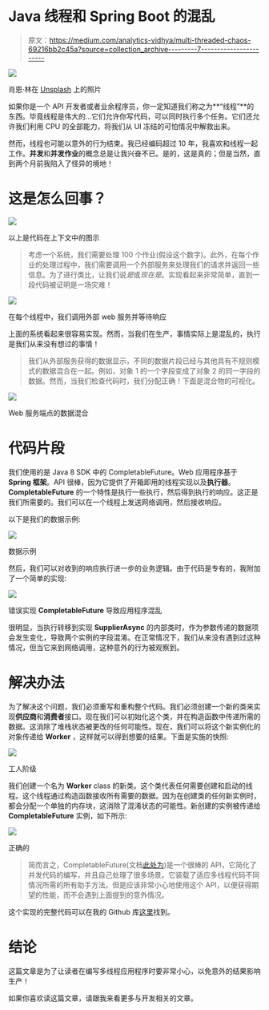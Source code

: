 # Java 线程和 Spring Boot 的混乱

> 原文：<https://medium.com/analytics-vidhya/multi-threaded-chaos-69216bb2c45a?source=collection_archive---------7----------------------->

![](img/95ce31095178662c6385bfcf05824665.png)

肖恩·林在 [Unsplash](https://unsplash.com?utm_source=medium&utm_medium=referral) 上的照片

如果你是一个 API 开发者或者业余程序员，你一定知道我们称之为**“线程”**的东西。毕竟线程是伟大的…它们允许你写代码，可以同时执行多个任务。它们还允许我们利用 CPU 的全部能力，将我们从 UI 冻结的可怕情况中解救出来。

然而，线程也可能以意外的行为结束。我已经编码超过 10 年，我喜欢和线程一起工作。**并发**和**并发作业**的概念总是让我兴奋不已。是的，这是真的；但是当然，直到两个月前我陷入了怪异的境地！

# 这是怎么回事？

![](img/39cef2659edec575326d8449fdd2fa34.png)

以上是代码在上下文中的图示

> 考虑一个系统，我们需要处理 100 个作业(假设这个数字)。此外，在每个作业的处理过程中，我们需要调用一个外部服务来处理我们的请求并返回一些信息。为了进行类比，让我们说*是*或*现在是*。实现看起来非常简单，直到一段代码被证明是一场灾难！

![](img/fb571ce23a3ca82e8500e2560b073737.png)

在每个线程中，我们调用外部 web 服务并等待响应

上面的系统看起来很容易实现。然而，当我们在生产，事情实际上是混乱的，执行是我们从来没有想过的事情！

> 我们从外部服务获得的数据显示，不同的数据片段已经与其他具有不规则模式的数据混合在一起。例如，对象 1 的一个字段变成了对象 2 的同一字段的数据。然而，当我们检查代码时，我们分配正确！下面是混合物的可视化。

![](img/e524fe82e567da147ea68b40afb38eff.png)

Web 服务端点的数据混合

# 代码片段

我们使用的是 Java 8 SDK 中的 CompletableFuture。Web 应用程序基于 **Spring 框架**。API 很棒，因为它提供了开箱即用的线程实现以及**执行器**。 **CompletableFuture** 的一个特性是执行一些执行，然后得到执行的响应。这正是我们所需要的。我们可以在一个线程上发送网络调用，然后接收响应。

以下是我们的数据示例:

![](img/7001e992cae6860b13cbc5571bfc58ce.png)

数据示例

然后，我们可以对收到的响应执行进一步的业务逻辑。由于代码是专有的，我附加了一个简单的实现:

![](img/34f38225853feecdbb84c14fc76f6475.png)

错误实现 **CompletableFuture** 导致应用程序混乱

很明显，当执行转移到实现 **SupplierAsync** 的内部类时，作为参数传递的数据项会发生变化，导致两个实例的字段混淆。在正常情况下，我们从来没有遇到过这种情况，但当它来到网络调用，这种意外的行为被观察到。

# 解决办法

为了解决这个问题，我们必须重写和重构整个代码。我们必须创建一个新的类来实现**供应商**和**消费者**接口。现在我们可以初始化这个类，并在构造函数中传递所需的数据。这消除了堆栈状态被更改的任何可能性。现在，我们可以将这个新实例化的对象传递给 **Worker** ，这样就可以得到想要的结果。下面是实施的快照:

![](img/6ecbafcb3956ad0869d12567e1a5cf4e.png)

工人阶级

我们创建一个名为 **Worker** class 的新类。这个类代表任何需要创建和启动的线程。这个线程通过构造函数接收所有需要的数据。因为在创建类的任何新实例时，都会分配一个单独的内存块，这消除了混淆状态的可能性。新创建的实例被传递给 **CompletableFuture** 实例，如下所示:

![](img/78c0cfcfb022a223b20918683433c010.png)

正确的

> 简而言之，CompletableFuture(文档[此处为](https://docs.oracle.com/javase/8/docs/api/java/util/concurrent/CompletableFuture.html))是一个很棒的 API，它简化了并发代码的编写，并且自己处理了很多场景。它装载了适应多线程代码不同情况所需的所有助手方法。但是应该非常小心地使用这个 API，以便获得期望的性能，而不会遇到上面提到的意外情况。

这个实现的完整代码可以在我的 Github 库[这里](https://github.com/umairk83/Multi-Threaded-Chaos)找到。

# 结论

这篇文章是为了让读者在编写多线程应用程序时要非常小心，以免意外的结果影响生产！

如果你喜欢读这篇文章，请跟我来看更多与开发相关的文章。